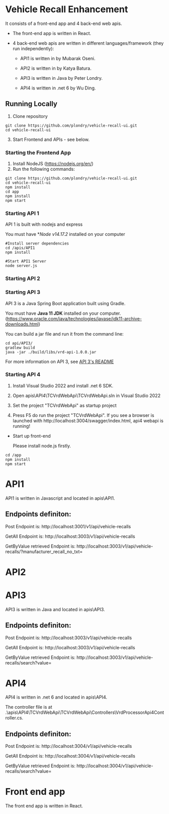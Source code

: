 # Vehicle Recall Enhancement

It consists of a front-end app and 4 back-end web apis.

- The front-end app is written in React. 

- 4 back-end web apis are written in different languages/framework (they run independently):

  - API1 is written in  by Mubarak Oseni.

  - API2 is written in  by Katya Batura.

  - API3 is written in Java by Peter Londry.

  - API4 is written in .net 6 by Wu Ding.  



## Running Locally
1. Clone repository
```
git clone https://github.com/plondry/vehicle-recall-ui.git
cd vehicle-recall-ui
```
3.  Start Frontend and APIs - see below.

### Starting the Frontend App
1. Install NodeJS (https://nodejs.org/en/)
2.  Run the following commands:
```
git clone https://github.com/plondry/vehicle-recall-ui.git
cd vehicle-recall-ui
npm install
cd app
npm install
npm start
```
### Starting API 1
API 1 is built with nodejs and express

You must have **Node v14.17.2* installed on your computer



```
#Install server dependencies
cd /apis/API1
npm install

#Start API1 Server
node server.js
```

### Starting API 2

### Starting API 3 
API 3 is a Java Spring Boot application built using Gradle. 

You must have **Java 11 JDK** installed on your
  computer. (https://www.oracle.com/java/technologies/javase/jdk11-archive-downloads.html) 

You can build a jar file and run it from the command line:
```
cd api/API3/
gradlew build
java -jar ./build/libs/vrd-api-1.0.0.jar
```
For more information on API 3, see [API 3's README](https://github.com/plondry/vehicle-recall-ui/tree/main/apis/API3)
### Starting API 4
  1. Install Visual Studio 2022 and install .net 6 SDK.
  
  2. Open apis\API4\TCVrdWebApi\TCVrdWebApi.sln in Visual Studio 2022
  
  3. Set the project "TCVrdWebApi" as startup project

  4. Press F5 do run the project "TCVrdWebApi". If you see a browser is launched with http://localhost:3004/swagger/index.html, api4 webapi is running!

- Start up front-end
  
  Please install node.js firstly. 
```
cd /app
npm install
npm start
```



# API1
API1 is written in Javascript and located in apis\API1.

## Endpoints definiton:

Post Endpoint is: http://localhost:3001/v1/api/vehicle-recalls

GetAll Endpoint is: http://localhost:3003/v1/api/vehicle-recalls

GetByValue retrieved Endpoint is: http://localhost:3003/v1/api/vehicle-recalls/?manufacturer_recall_no_txt=<value>


# API2

# API3
API3 is written in Java and located in apis\API3.

## Endpoints definiton:

Post Endpoint is: http://localhost:3003/v1/api/vehicle-recalls

GetAll Endpoint is: http://localhost:3003/v1/api/vehicle-recalls

GetByValue retrieved Endpoint is: http://localhost:3003/v1/api/vehicle-recalls/search?value=<value>

# API4

API4 is written in .net 6 and located in apis\API4.

The controller file is at .\apis\API4\TCVrdWebApi\TCVrdWebApi\Controllers\VrdProcessorApi4Controller.cs.

## Endpoints definiton:

Post Endpoint is: http://localhost:3004/v1/api/vehicle-recalls

GetAll Endpoint is: http://localhost:3004/v1/api/vehicle-recalls

GetByValue retrieved Endpoint is: http://localhost:3004/v1/api/vehicle-recalls/search?value=<value>


# Front end app

The front end app is written in React.

